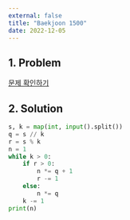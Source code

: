 ```yaml
---
external: false
title: "Baekjoon 1500"
date: 2022-12-05
---
```


## 1. Problem

[문제 확인하기](https://www.acmicpc.net/problem/1500)

## 2. Solution

```python
s, k = map(int, input().split())
q = s // k
r = s % k
n = 1
while k > 0:
    if r > 0:
        n *= q + 1
        r -= 1
    else:
        n *= q
    k -= 1
print(n)
```
